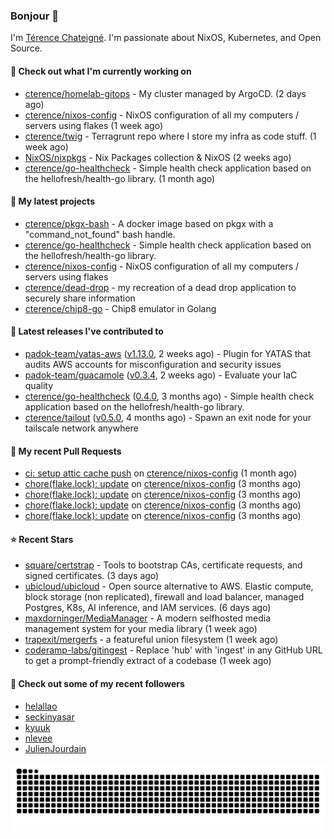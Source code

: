 ### Bonjour 👋

I'm [Térence Chateigné](https://www.terence.cloud). I'm passionate about NixOS, Kubernetes, and Open Source.

#### 👷 Check out what I'm currently working on

- [cterence/homelab-gitops](https://github.com/cterence/homelab-gitops) - My cluster managed by ArgoCD. (2 days ago)
- [cterence/nixos-config](https://github.com/cterence/nixos-config) - NixOS configuration of all my computers / servers using flakes (1 week ago)
- [cterence/twig](https://github.com/cterence/twig) - Terragrunt repo where I store my infra as code stuff. (1 week ago)
- [NixOS/nixpkgs](https://github.com/NixOS/nixpkgs) - Nix Packages collection &amp; NixOS (2 weeks ago)
- [cterence/go-healthcheck](https://github.com/cterence/go-healthcheck) - Simple health check application based on the hellofresh/health-go library. (1 month ago)

#### 🌱 My latest projects

- [cterence/pkgx-bash](https://github.com/cterence/pkgx-bash) - A docker image based on pkgx with a &#34;command_not_found&#34; bash handle.
- [cterence/go-healthcheck](https://github.com/cterence/go-healthcheck) - Simple health check application based on the hellofresh/health-go library.
- [cterence/nixos-config](https://github.com/cterence/nixos-config) - NixOS configuration of all my computers / servers using flakes
- [cterence/dead-drop](https://github.com/cterence/dead-drop) - my recreation of a dead drop application to securely share information
- [cterence/chip8-go](https://github.com/cterence/chip8-go) - Chip8 emulator in Golang

#### 🔭 Latest releases I've contributed to

- [padok-team/yatas-aws](https://github.com/padok-team/yatas-aws) ([v1.13.0](https://github.com/padok-team/yatas-aws/releases/tag/v1.13.0), 2 weeks ago) - Plugin for YATAS that audits AWS accounts for misconfiguration and security issues
- [padok-team/guacamole](https://github.com/padok-team/guacamole) ([v0.3.4](https://github.com/padok-team/guacamole/releases/tag/v0.3.4), 2 weeks ago) - Evaluate your IaC quality
- [cterence/go-healthcheck](https://github.com/cterence/go-healthcheck) ([0.4.0](https://github.com/cterence/go-healthcheck/releases/tag/0.4.0), 3 months ago) - Simple health check application based on the hellofresh/health-go library.
- [cterence/tailout](https://github.com/cterence/tailout) ([v0.5.0](https://github.com/cterence/tailout/releases/tag/v0.5.0), 4 months ago) - Spawn an exit node for your tailscale network anywhere

#### 🔨 My recent Pull Requests

- [ci: setup attic cache push](https://github.com/cterence/nixos-config/pull/222) on [cterence/nixos-config](https://github.com/cterence/nixos-config) (1 month ago)
- [chore(flake.lock): update](https://github.com/cterence/nixos-config/pull/144) on [cterence/nixos-config](https://github.com/cterence/nixos-config) (3 months ago)
- [chore(flake.lock): update](https://github.com/cterence/nixos-config/pull/143) on [cterence/nixos-config](https://github.com/cterence/nixos-config) (3 months ago)
- [chore(flake.lock): update](https://github.com/cterence/nixos-config/pull/142) on [cterence/nixos-config](https://github.com/cterence/nixos-config) (3 months ago)
- [chore(flake.lock): update](https://github.com/cterence/nixos-config/pull/141) on [cterence/nixos-config](https://github.com/cterence/nixos-config) (3 months ago)

#### ⭐ Recent Stars

- [square/certstrap](https://github.com/square/certstrap) - Tools to bootstrap CAs, certificate requests, and signed certificates. (3 days ago)
- [ubicloud/ubicloud](https://github.com/ubicloud/ubicloud) - Open source alternative to AWS. Elastic compute, block storage (non replicated), firewall and load balancer, managed Postgres, K8s, AI inference, and IAM services. (6 days ago)
- [maxdorninger/MediaManager](https://github.com/maxdorninger/MediaManager) - A modern selfhosted media management system for your media library (1 week ago)
- [trapexit/mergerfs](https://github.com/trapexit/mergerfs) - a featureful union filesystem (1 week ago)
- [coderamp-labs/gitingest](https://github.com/coderamp-labs/gitingest) - Replace &#39;hub&#39; with &#39;ingest&#39; in any GitHub URL to get a prompt-friendly extract of a codebase  (1 week ago)

#### 👯 Check out some of my recent followers

- [helallao](https://github.com/helallao)
- [seckinyasar](https://github.com/seckinyasar)
- [kyuuk](https://github.com/kyuuk)
- [nlevee](https://github.com/nlevee)
- [JulienJourdain](https://github.com/JulienJourdain)

<p align='center'>
<picture>
<img src="https://raw.githubusercontent.com/cterence/cterence/snake/github-contribution-grid-snake.svg" />
</picture>
</p>
